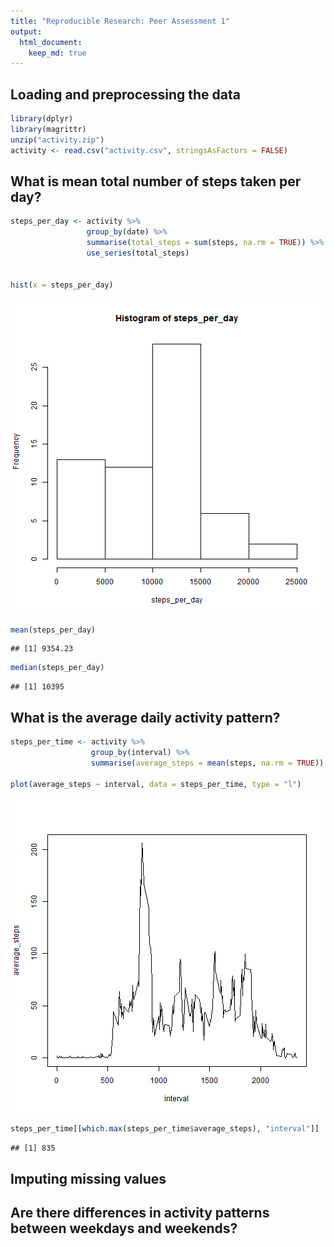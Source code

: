 ```yaml
---
title: "Reproducible Research: Peer Assessment 1"
output: 
  html_document:
    keep_md: true
---
```



## Loading and preprocessing the data

```r
library(dplyr)
library(magrittr)
unzip("activity.zip")
activity <- read.csv("activity.csv", stringsAsFactors = FALSE)
```



## What is mean total number of steps taken per day?



```r
steps_per_day <- activity %>% 
                 group_by(date) %>%
                 summarise(total_steps = sum(steps, na.rm = TRUE)) %>%
                 use_series(total_steps)


hist(x = steps_per_day)
```

![plot of chunk unnamed-chunk-2](figure/unnamed-chunk-2-1.png) 

```r
mean(steps_per_day)
```

```
## [1] 9354.23
```

```r
median(steps_per_day)
```

```
## [1] 10395
```


## What is the average daily activity pattern?



```r
steps_per_time <- activity %>%
                  group_by(interval) %>%
                  summarise(average_steps = mean(steps, na.rm = TRUE))

plot(average_steps ~ interval, data = steps_per_time, type = "l")
```

![plot of chunk unnamed-chunk-3](figure/unnamed-chunk-3-1.png) 

```r
steps_per_time[[which.max(steps_per_time$average_steps), "interval"]]
```

```
## [1] 835
```

## Imputing missing values



## Are there differences in activity patterns between weekdays and weekends?
